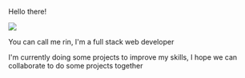 Hello there!

![](https://komarev.com/ghpvc/?username=your-github-R1N-NY44&color=14e0e0&style=flat-square)

You can call me rin,
I'm a full stack web developer

I'm currently doing some projects to improve my skills, I hope we can collaborate to do some projects together



